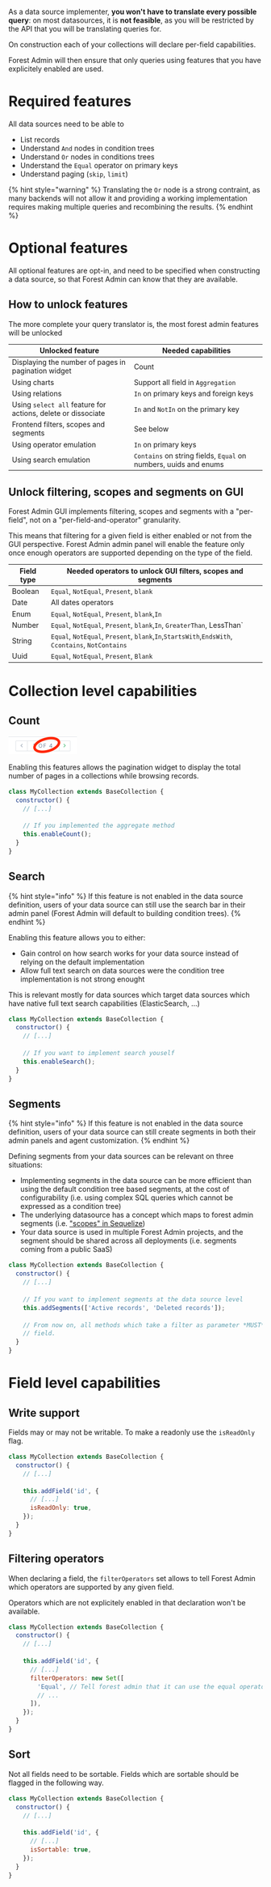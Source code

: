 As a data source implementer, **you won't have to translate every possible query**: on most datasources, it is **not feasible**, as you will be restricted by the API that you will be translating queries for.

On construction each of your collections will declare per-field capabilities.

Forest Admin will then ensure that only queries using features that you have explicitely enabled are used.

# Required features

All data sources need to be able to

- List records
- Understand `And` nodes in condition trees
- Understand `Or` nodes in conditions trees
- Understand the `Equal` operator on primary keys
- Understand paging (`skip`, `limit`)

{% hint style="warning" %}
Translating the `Or` node is a strong contraint, as many backends will not allow it and providing a working implementation requires making multiple queries and recombining the results.
{% endhint %}

# Optional features

All optional features are opt-in, and need to be specified when constructing a data source, so that Forest Admin can know that they are available.

## How to unlock features

The more complete your query translator is, the most forest admin features will be unlocked

| Unlocked feature                                             | Needed capabilities                                              |
| ------------------------------------------------------------ | ---------------------------------------------------------------- |
| Displaying the number of pages in pagination widget          | Count                                                            |
| Using charts                                                 | Support all field in `Aggregation`                               |
| Using relations                                              | `In` on primary keys and foreign keys                            |
| Using `select all` feature for actions, delete or dissociate | `In` and `NotIn` on the primary key                              |
| Frontend filters, scopes and segments                        | See below                                                        |
| Using operator emulation                                     | `In` on primary keys                                             |
| Using search emulation                                       | `Contains` on string fields, `Equal` on numbers, uuids and enums |

## Unlock filtering, scopes and segments on GUI

Forest Admin GUI implements filtering, scopes and segments with a "per-field", not on a "per-field-and-operator" granularity.

This means that filtering for a given field is either enabled or not from the GUI perspective. Forest Admin admin panel will enable the feature only once enough operators are supported depending on the type of the field.

| Field type | Needed operators to unlock GUI filters, scopes and segments                                      |
| ---------- | ------------------------------------------------------------------------------------------------ |
| Boolean    | `Equal`, `NotEqual`, `Present`, `blank`                                                          |
| Date       | All dates operators                                                                              |
| Enum       | `Equal`, `NotEqual`, `Present`, `blank`,`In`                                                     |
| Number     | `Equal`, `NotEqual`, `Present`, `blank`,`In`, `GreaterThan`, LessThan`                           |
| String     | `Equal`, `NotEqual`, `Present`, `blank`,`In`,`StartsWith`,`EndsWith`, `Ccontains`, `NotContains` |
| Uuid       | `Equal`, `NotEqual`, `Present`, `Blank`                                                          |

# Collection level capabilities

## Count

![Pagination widget](../../../assets/customdatasource-count-capability.png)

Enabling this features allows the pagination widget to display the total number of pages in a collections while browsing records.

```javascript
class MyCollection extends BaseCollection {
  constructor() {
    // [...]

    // If you implemented the aggregate method
    this.enableCount();
  }
}
```

## Search

{% hint style="info" %}
If this feature is not enabled in the data source definition, users of your data source can still use the search bar in their admin panel (Forest Admin will default to building condition trees).
{% endhint %}

Enabling this feature allows you to either:

- Gain control on how search works for your data source instead of relying on the default implementation
- Allow full text search on data sources were the condition tree implementation is not strong enought

This is relevant mostly for data sources which target data sources which have native full text search capabilities (ElasticSearch, ...)

```javascript
class MyCollection extends BaseCollection {
  constructor() {
    // [...]

    // If you want to implement search youself
    this.enableSearch();
  }
}
```

## Segments

{% hint style="info" %}
If this feature is not enabled in the data source definition, users of your data source can still create segments in both their admin panels and agent customization.
{% endhint %}

Defining segments from your data sources can be relevant on three situations:

- Implementing segments in the data source can be more efficient than using the default condition tree based segments, at the cost of configurability (i.e. using complex SQL queries which cannot be expressed as a condition tree)
- The underlying datasource has a concept which maps to forest admin segments (i.e. ["scopes" in Sequelize](https://sequelize.org/master/manual/scopes.html))
- Your data source is used in multiple Forest Admin projects, and the segment should be shared across all deployments (i.e. segments coming from a public SaaS)

```javascript
class MyCollection extends BaseCollection {
  constructor() {
    // [...]

    // If you want to implement segments at the data source level
    this.addSegments(['Active records', 'Deleted records']);

    // From now on, all methods which take a filter as parameter *MUST* not ignore its segment
    // field.
  }
}
```

# Field level capabilities

## Write support

Fields may or may not be writable. To make a readonly use the `isReadOnly` flag.

```javascript
class MyCollection extends BaseCollection {
  constructor() {
    // [...]

    this.addField('id', {
      // [...]
      isReadOnly: true,
    });
  }
}
```

## Filtering operators

When declaring a field, the `filterOperators` set allows to tell Forest Admin which operators are supported by any given field.

Operators which are not explicitely enabled in that declaration won't be available.

```javascript
class MyCollection extends BaseCollection {
  constructor() {
    // [...]

    this.addField('id', {
      // [...]
      filterOperators: new Set([
        'Equal', // Tell forest admin that it can use the equal operator on the id field
        // ...
      ]),
    });
  }
}
```

## Sort

Not all fields need to be sortable. Fields which are sortable should be flagged in the following way.

```javascript
class MyCollection extends BaseCollection {
  constructor() {
    // [...]

    this.addField('id', {
      // [...]
      isSortable: true,
    });
  }
}
```
